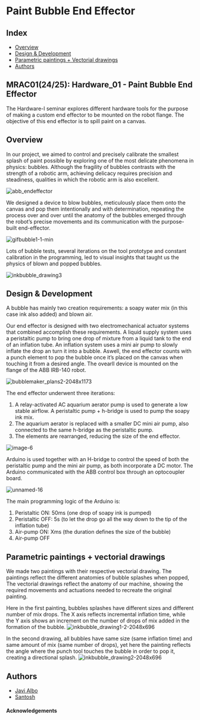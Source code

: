 # Paint Bubble End Effector
## Index
  - [Overview](#overview)
  - [Design & Development](#design--development)
  - [Parametric paintings + Vectorial drawings](#parametric-paintings--vectorial-drawings)
  - [Authors](#authors)

## MRAC01(24/25): Hardware_01 - Paint Bubble End Effector
The Hardware-I seminar explores different hardware tools for the purpose of making a custom end effector to be mounted on the robot flange. The objective of this end effector is to spill paint on a canvas.

## Overview
In our project, we aimed to control and precisely calibrate the smallest splash of paint possible by exploring one of the most delicate phenomena in physics: bubbles. Although the fragility of bubbles contrasts with the strength of a robotic arm, achieving delicacy requires precision and steadiness, qualities in which the robotic arm is also excellent.

![abb_endeffector](https://github.com/user-attachments/assets/2e33051b-0bbe-4f10-bc1e-0e9e37691b67)

We designed a device to blow bubbles, meticulously place them onto the canvas and pop them intentionally and with determination, repeating the process over and over until the anatomy of the bubbles emerged through the robot’s precise movements and its communication with the purpose-built end-effector.

![gifbubble1-1-min](https://github.com/user-attachments/assets/ec100f13-d1d7-4637-aefd-d35f38146181)

Lots of bubble tests, several iterations on the tool prototype and constant calibration in the programming, led to visual insights that taught us the physics of blown and popped bubbles.

![inkbubble_drawing3](https://github.com/user-attachments/assets/c70556ed-269e-4bac-9f8e-6f5b8c8dcf11)

## Design & Development

A bubble has mainly two creation requirements: a soapy water mix (in this case ink also added) and blown air.

Our end effector is designed with two electromechanical actuator systems that combined accomplish these requirements. A liquid supply system uses a peristaltic pump to bring one drop of mixture from a liquid tank to the end of an inflation tube. An inflation system uses a mini air pump to slowly inflate the drop an turn it into a bubble. Aswell, the end effector counts with a punch element to pop the bubble once it’s placed on the canvas when touching it from a desired angle. The ovearll device is mounted on the flange of the ABB IRB-140 robot.

![bubblemaker_plans2-2048x1173](https://github.com/user-attachments/assets/04265cbb-1377-43a7-b60f-561efdea2535)

The end effector underwent three iterations:
1. A relay-activated AC aquarium aerator pump is used to generate a low stable airflow. A peristaltic pump + h-bridge is used to pump the soapy ink mix.
2. The aquarium aerator is replaced with a smaller DC mini air pump, also connected to the same h-bridge as the peristaltic pump.
3. The elements are rearranged, reducing the size of the end effector.

![image-6](https://github.com/user-attachments/assets/260e7cf7-5a53-4854-ac22-fb7d278f7990)

Arduino is used together with an H-bridge to control the speed of both the peristaltic pump and the mini air pump, as both incorporate a DC motor. The Arduino communicated with the ABB control box through an optocoupler board.

![unnamed-16](https://github.com/user-attachments/assets/8cb2fb59-06c3-47bb-b267-12ba183ed20e)

The main programming logic of the Arduino is:
1. Peristaltic ON: 50ms (one drop of soapy ink is pumped)
2. Peristaltic OFF: 5s (to let the drop go all the way down to the tip of the inflation tube)
3. Air-pump ON: Xms (the duration defines the size of the bubble)
4. Air-pump OFF


## Parametric paintings + vectorial drawings

We made two paintings with their respective vectorial drawing. The paintings reflect the different anatomies of bubble splashes when popped, The vectorial drawings reflect the anatomy of our machine, showing the required movements and actuations needed to recreate the original painting.

Here in the first painting, bubbles splashes have different sizes and different number of mix drops. The X axis reflects incremental inflation time, while the Y axis shows an increment on the number of drops of mix added in the formation of the bubble.
![inkbubble_drawing1-2-2048x696](https://github.com/user-attachments/assets/ad9443e5-f014-41d5-b777-e7945ed04235)

In the second drawing, all bubbles have same size (same inflation time) and same amount of mix (same number of drops), yet here the painting reflects the angle where the punch tool touches the bubble in order to pop it, creating a directional splash.
![inkbubble_drawing2-2048x696](https://github.com/user-attachments/assets/e9a41471-9f64-4e9e-a9da-a0bdcc201522)

## Authors
  - [Javi Albo](https://github.com/j-albo) 
  - [Santosh](https://github.com/intellection-mrac) 


<!--  DO NOT REMOVE
-->
#### Acknowledgements
